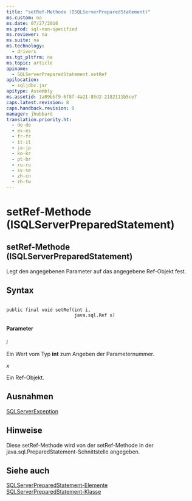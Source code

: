 ```yaml
---
title: "setRef-Methode (ISQLServerPreparedStatement)"
ms.custom: na
ms.date: 07/27/2016
ms.prod: sql-non-specified
ms.reviewer: na
ms.suite: na
ms.technology: 
  - drivers
ms.tgt_pltfrm: na
ms.topic: article
apiname: 
  - SQLServerPreparedStatement.setRef
apilocation: 
  - sqljdbc.jar
apitype: Assembly
ms.assetid: 1a09bbf9-6f8f-4a21-85d2-2182111b5ce7
caps.latest.revision: 8
caps.handback.revision: 8
manager: jhubbard
translation.priority.ht: 
  - de-de
  - es-es
  - fr-fr
  - it-it
  - ja-jp
  - ko-kr
  - pt-br
  - ru-ru
  - sv-se
  - zh-cn
  - zh-tw
---
```

# setRef-Methode (ISQLServerPreparedStatement)
    
## setRef\-Methode \(ISQLServerPreparedStatement\)  
 Legt den angegebenen Parameter auf das angegebene Ref\-Objekt fest.  
  
## Syntax  
  
```  
  
public final void setRef(int i,  
                         java.sql.Ref x)  
```  
  
#### Parameter  
 *i*  
  
 Ein Wert vom Typ **int** zum Angeben der Parameternummer.  
  
 *x*  
  
 Ein Ref\-Objekt.  
  
## Ausnahmen  
 [SQLServerException](../content/SQLServerException-Class.md)  
  
## Hinweise  
 Diese setRef\-Methode wird von der setRef\-Methode in der java.sql.PreparedStatement\-Schnittstelle angegeben.  
  
## Siehe auch  
 [SQLServerPreparedStatement-Elemente](../content/SQLServerPreparedStatement-Members.md)   
 [SQLServerPreparedStatement-Klasse](../content/SQLServerPreparedStatement-Class.md)  
  
  